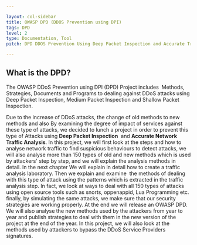 ```yaml
---

layout: col-sidebar
title: OWASP DPD (DDOS Prevention using DPI)
tags: DPD
level: 2
type: Documentation, Tool
pitch: DPD DDOS Prevention Using Deep Packet Inspection and Accurate Traffic Analysis 

---
```

## What is the DPD?

The OWASP DDoS Prevention using DPI (DPD) Project includes  Methods, Strategies, Documents and Programs to dealing against DDoS attacks using Deep Packet Inspection, Medium Packet Inspection and Shallow Packet Inspection.

Due to the increase of DDoS attacks, the change of old methods to new methods and also By examining the degree of impact of services against these type of attacks, we decided to lunch a project in order to prevent this type of Attacks using **Deep Packet Inspection**  and **Accurate Network Traffic Analysis**. In this project, we will first look at the steps and how to analyse network traffic to find suspicious behaviours to detect attacks, we will also analyse more than 150 types of old and new methods which is used by attackers' step by step, and we will explain the analysis methods in detail. In the next chapter We will explain in detail how to create a traffic analysis laboratory. Then we explain and examine  the methods of dealing with this type of attack using the patterns which is extracted in the traffic analysis step. In fact, we look at ways to deal with all 150 types of attacks using open source tools such as snorts, oppenappid, Lua Programming etc. finally, by simulating the same attacks, we make sure that our security strategies are working properly. At the end we will release an OWASP DPD.  We will also analyse the new methods used by the attackers from year to year and publish strategies to deal with them in the new version of the project at the end of the year. In this project, we will also look at the methods used by attackers to bypass the DDoS Service Providers signatures.

